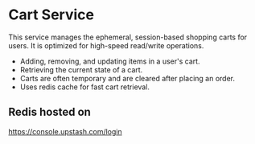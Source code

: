 # Cart Service
This service manages the ephemeral, session-based shopping carts for users. It is optimized for high-speed read/write operations.

- Adding, removing, and updating items in a user's cart.
- Retrieving the current state of a cart.
- Carts are often temporary and are cleared after placing an order. 
- Uses redis cache for fast cart retrieval.

## Redis hosted on 
https://console.upstash.com/login

